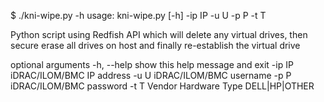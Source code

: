 $ ./kni-wipe.py -h
usage: kni-wipe.py [-h] -ip IP -u U -p P -t T

Python script using Redfish API which will delete any virtual drives, then
secure erase all drives on host and finally re-establish the virtual drive

optional arguments
  -h, --help  show this help message and exit
  -ip IP      iDRAC/ILOM/BMC IP address
  -u U        iDRAC/ILOM/BMC username
  -p P        iDRAC/ILOM/BMC password
  -t T        Vendor Hardware Type DELL|HP|OTHER
